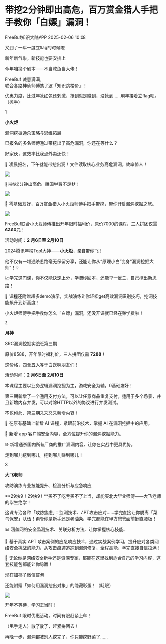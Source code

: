#  带挖2分钟即出高危，百万赏金猎人手把手教你「白嫖」漏洞！   
 FreeBuf知识大陆APP   2025-02-06 10:08  
  
又到了一年一度立flag的时候啦  
  
  
新年新气象，新技能也要安排上  
  
  
今年咱换个剧本——不当咸鱼当大佬！  
  
  
FreeBuf 诚意满满，  
联合各路神仙师傅搞了波「知识跳楼价」！  
  
  
优惠力度，比过年抢红包还刺激，抢到就是赚到，没抢到……明年接着立flag呗。（摊手）  
  
  
  
1  
  
**小火炬**  
  
漏洞挖掘通杀策略与思维拓展  
  
已报名的多名师傅通过带挖出了高危漏洞，你还在等什么？  
  
  
好家伙，这效率比我点外卖还快！  
  
  
🚀 凌晨报名，下午就能带挖出洞！文件读取核心业务高危漏洞，效率惊人！  
  
![](https://mmbiz.qpic.cn/mmbiz_jpg/HaJr68L1tTQQCqtcP6h27TJWoCmpOdomyyaSm6F2IW3z4bC3OsmalBIXT8fic7A5IAG9FPuVpmmlsKT2pRzAMyg/640?wx_fmt=jpeg&from=appmsg "")  
  
  
🌟带挖2分钟出高危，赚回学费不是梦！  
  
![](https://mmbiz.qpic.cn/mmbiz_jpg/HaJr68L1tTQQCqtcP6h27TJWoCmpOdomN3I0udic1t14pmKGwgyhZgcibQialpXrYODKVsmeXQ0JLgbV4bDR6kuIw/640?wx_fmt=jpeg&from=appmsg "")  
  
  
🌟 零基础友好，百万赏金猎人小火炬师傅手把手带挖，带你开启漏洞挖掘之旅。  
  
![](https://mmbiz.qpic.cn/mmbiz_jpg/HaJr68L1tTQQCqtcP6h27TJWoCmpOdomicrDgfuQNt2I9AKibriagR7Q2SPhgo8lvdQLNmOTLhmWAYRia8sibPdSHHg/640?wx_fmt=jpeg&from=appmsg "")  
  
  
FreeBuf联合小火炬师傅推出开年限时福利价，原价7000的课程，三人拼团仅需 **6366**元！  
  
  
活动时间：**2 月6日至 2月10日**  
  
  
2024腾讯年榜Top1大神——**小火炬**，亲自带你飞！  
  
  
他不仅有一堆通杀思路毫无保留分享，还能让你从“原理小白”变身“漏洞挖掘大师”！💡  
  
  
📈学完这门课，你不仅能快速上分，学费秒回本，还能举一反三，自己挖出新思路！  
  
  
🚀 课程还附赠超多demo演示，实战演练让你轻松get高效漏洞识别技巧，挖洞技能飙升到新高度！  
  
  
小火炬师傅手把手教你怎么「白嫖」漏洞，还没开课就已经在赚学费啦！  
  
  
  
2  
  
**月神**  
  
SRC漏洞挖掘实战班第三期  
  
原价8588，开年限时福利价，三人拼团仅需 **7288**！  
  
这价格，四舍五入等于白送啊朋友们！  
  
  
活动时间：**2 月6日至 2月10日**  
  
  
本课程主要以业务逻辑漏洞挖掘为主，游戏安全为辅，0基础友好！  
  
  
第三期新增了一个通用支付方法，可以让任意商品重复支付，适用于多个场景，井且新增内存并发，可以对除HTTP以外的协议进行并发测试。  
  
  
不仅如此，第三期又又又又新增内容！  
  
  
🎯 在原有基础上新增 AI 课程，紧跟前沿技术，掌握 AI 在漏洞挖掘中的应用。  
  
  
📱 新增 app 客户端安全内容，全方位提升你的漏洞挖掘能力。  
  
  
🌐 新增通杀国内所有厂商的推广漏洞内容，让你在实战中更具优势。  
  
  
走到哪儿挖到哪儿，挖到哪儿赚到哪儿！  
  
  
  
3  
  
**大飞老师**  
  
攻防演练专业技能提升、检测分析与应急响应  
  
**29块9！29块9！**买不了吃亏买不了上当，却能买北大毕业师傅——大飞老师的毕生绝学！  
  
  
这课专治各种「攻防焦虑」：监测技术、APT攻击应对……学完直接让你脱离「菜鸟保安」队伍！甭管你是新手还是老油条，学完都能在甲方爸爸面前挺直腰板！  
  
  
📊 涵盖网络安全监测技术、关联分析方法，让你掌握核心技能。  
  
  
📝 基于真实 APT 攻击案例的应急响应技术，通过实战案例学习，提升应对各类网络安全挑战的能力。从攻击痕迹追踪到漏洞修复，全程高能，学完直接自信拉满！  
  
  
🌟 无论你是网络安全新手还是资深专家，都能在这里找到适合自己的学习内容，这套技能包都能让你稳赢！  
  
  
  
现在加椰子微信咨询  
  
还能附赠「如何用漏洞挖出对象」的隐藏彩蛋！（眨眼）  
  
![](https://mmbiz.qpic.cn/mmbiz_jpg/HaJr68L1tTQQCqtcP6h27TJWoCmpOdomOziclUdrMf5hwKml4tN7167TZucpsNUPaHqBo7Q9lqL59IwNgje5abg/640?wx_fmt=jpeg&from=appmsg "")  
  
  
开年不等待，学习正当时！  
  
FreeBuf 限时优惠活动，时间有限赶紧上车！  
  
  
（甩手走人）散了散了，赶紧拼团去！  
  
再晚一步，漏洞都被别人挖完了，你只能挖野菜了……  
  
  
  

